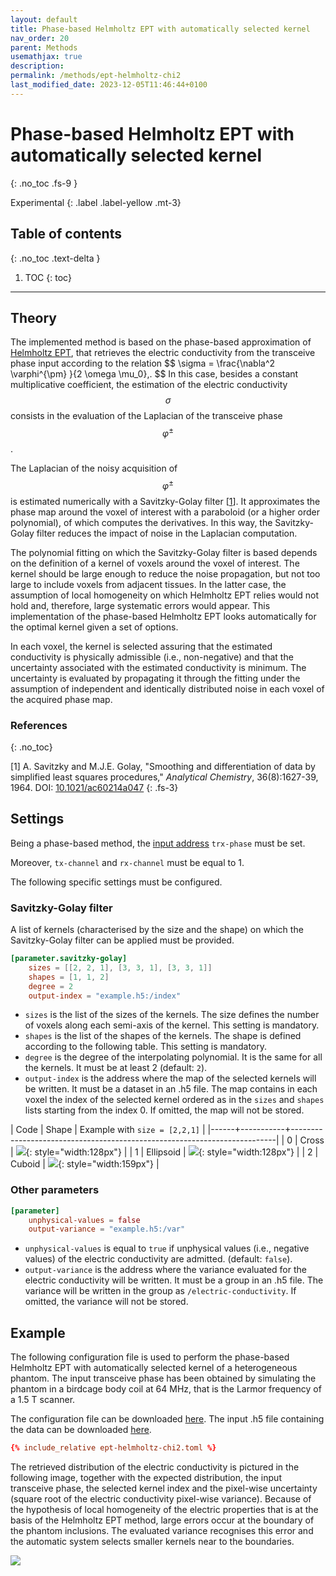 ```yaml
---
layout: default
title: Phase-based Helmholtz EPT with automatically selected kernel
nav_order: 20
parent: Methods
usemathjax: true
description:
permalink: /methods/ept-helmholtz-chi2
last_modified_date: 2023-12-05T11:46:44+0100
---
```


# Phase-based Helmholtz EPT with automatically selected kernel
{: .no_toc .fs-9 }

Experimental
{: .label .label-yellow .mt-3}

## Table of contents
{: .no_toc .text-delta }

1. TOC
{: toc}

---

## Theory

The implemented method is based on the phase-based approximation of [Helmholtz EPT](/methods/ept-helmholtz), that retrieves the electric conductivity from the transceive phase input according to the relation
\$$
\sigma = \frac{\nabla^2 \varphi^{\pm} }{2 \omega \mu_0}\,.
\$$
In this case, besides a constant multiplicative coefficient, the estimation of the electric conductivity $$\sigma$$ consists in the evaluation of the Laplacian of the transceive phase $$\varphi^\pm$$.

The Laplacian of the noisy acquisition of $$\varphi^\pm$$ is estimated numerically with a Savitzky-Golay filter [[1](#references)]. It approximates the phase map around the voxel of interest with a paraboloid (or a higher order polynomial), of which computes the derivatives. In this way, the Savitzky-Golay filter reduces the impact of noise in the Laplacian computation.

The polynomial fitting on which the Savitzky-Golay filter is based depends on the definition of a kernel of voxels around the voxel of interest. The kernel should be large enough to reduce the noise propagation, but not too large to include voxels from adjacent tissues. In the latter case, the assumption of local homogeneity on which Helmholtz EPT relies would not hold and, therefore, large systematic errors would appear.
This implementation of the phase-based Helmholtz EPT looks automatically for the optimal kernel given a set of options.

In each voxel, the kernel is selected assuring that the estimated conductivity is physically admissible (i.e., non-negative) and that the uncertainty associated with the estimated conductivity is minimum. The uncertainty is evaluated by propagating it through the fitting under the assumption of independent and identically distributed noise in each voxel of the acquired phase map.

### References
{: .no_toc}

[1] A. Savitzky and M.J.E. Golay, "Smoothing and differentiation of data by simplified least squares procedures," _Analytical Chemistry_, 36(8):1627-39, 1964. DOI: [10.1021/ac60214a047](https://doi.org/10.1021/ac60214a047)
{: .fs-3}

## Settings

Being a phase-based method, the [input address](/settings#input) ```trx-phase``` must be set.

Moreover, ```tx-channel``` and ```rx-channel``` must be equal to 1.

The following specific settings must be configured.

### Savitzky-Golay filter

A list of kernels (characterised by the size and the shape) on which the Savitzky-Golay filter can be applied must be provided.

```toml
[parameter.savitzky-golay]
    sizes = [[2, 2, 1], [3, 3, 1], [3, 3, 1]]
    shapes = [1, 1, 2]
    degree = 2
    output-index = "example.h5:/index"
```

- ```sizes``` is the list of the sizes of the kernels. The size defines the number of voxels along each semi-axis of the kernel. This setting is mandatory.
- ```shapes``` is the list of the shapes of the kernels. The shape is defined according to the following table. This setting is mandatory.
- ```degree``` is the degree of the interpolating polynomial. It is the same for all the kernels. It must be at least 2 (default: ```2```).
- ```output-index``` is the address where the map of the selected kernels will be written. It must be a dataset in an .h5 file. The map contains in each voxel the index of the selected kernel ordered as in the ```sizes``` and ```shapes``` lists starting from the index 0. If omitted, the map will not be stored.

| Code | Shape     | Example with ```size = [2,2,1]```                                        |
|------+-----------+--------------------------------------------------------------------------|
| 0    | Cross     | ![](/assets/images/savitzky-golay-cross.png){: style="width:128px"}      |
| 1    | Ellipsoid | ![](/assets/images/savitzky-golay-ellipsoid.png){: style="width:128px"}  |
| 2    | Cuboid    | ![](/assets/images/savitzky-golay-cuboid.png){: style="width:159px"}     |

### Other parameters

```toml
[parameter]
    unphysical-values = false
    output-variance = "example.h5:/var"
```

- ```unphysical-values``` is equal to ```true``` if unphysical values (i.e., negative values) of the electric conductivity are admitted. (default: ```false```).
- ```output-variance``` is the address where the variance evaluated for the electric conductivity will be written. It must be a group in an .h5 file. The variance will be written in the group as ```/electric-conductivity```. If omitted, the variance will not be stored.

## Example

The following configuration file is used to perform the phase-based Helmholtz EPT with automatically selected kernel of a heterogeneous phantom. The input transceive phase has been obtained by simulating the phantom in a birdcage body coil at 64 MHz, that is the Larmor frequency of a 1.5 T scanner.

The configuration file can be downloaded [here](/assets/examples/ept-helmholtz-chi2.toml).
The input .h5 file containing the data can be downloaded [here](/assets/examples/heterogeneous-phantom-15t.h5).

```toml
{% include_relative ept-helmholtz-chi2.toml %}
```

The retrieved distribution of the electric conductivity is pictured in the following image, together with the expected distribution, the input transceive phase, the selected kernel index and the pixel-wise uncertainty (square root of the electric conductivity pixel-wise variance).
Because of the hypothesis of local homogeneity of the electric properties that is at the basis of the Helmholtz EPT method, large errors occur at the boundary of the phantom inclusions. The evaluated variance recognises this error and the automatic system selects smaller kernels near to the boundaries.

![](/assets/images/ept-helmholtz-chi2.png)
